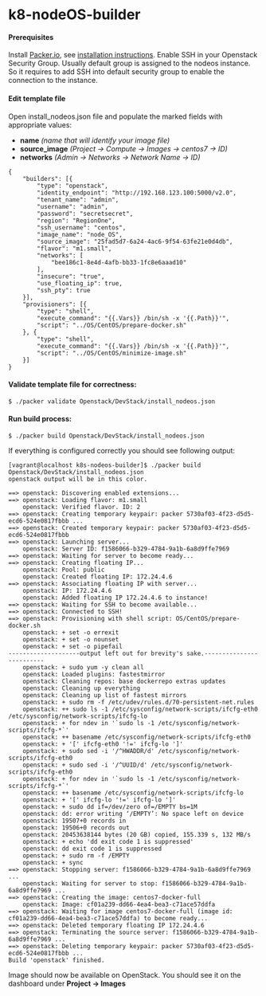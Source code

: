 k8-nodeOS-builder
==================

#### Prerequisites
Install [Packer.io](https://packer.io/downloads.html), see [installation instructions](https://packer.io/docs/installation.html).
Enable SSH in your Openstack Security Group. Usually default group is assigned to the nodeos instance. So it requires to add SSH into default security group to enable the connection to the instance. 

#### Edit template file
Open install_nodeos.json file and populate the marked fields with appropriate values:
-	**name** 					*(name that will identify your image file)*
-	**source_image** 	*(Project -> Compute -> Images -> centos7 -> ID)*
-	**networks**			*(Admin -> Networks -> Network Name -> ID)*
```
{
    "builders": [{
        "type": "openstack",
        "identity_endpoint": "http://192.168.123.100:5000/v2.0",
        "tenant_name": "admin",
        "username": "admin",
        "password": "secretsecret",
        "region": "RegionOne",
        "ssh_username": "centos",
        "image_name": "node_OS",
        "source_image": "25fad5d7-6a24-4ac6-9f54-63fe21e0d4db",
        "flavor": "m1.small",
        "networks": [
            "bee186c1-8e4d-4afb-bb33-1fc8e6aaad10"
        ],
        "insecure": "true",
        "use_floating_ip": true,
        "ssh_pty": true
    }],
    "provisioners": [{
        "type": "shell",
        "execute_command": "{{.Vars}} /bin/sh -x '{{.Path}}'",
        "script": "../OS/CentOS/prepare-docker.sh"
    }, {
        "type": "shell",
        "execute_command": "{{.Vars}} /bin/sh -x '{{.Path}}'",
        "script": "../OS/CentOS/minimize-image.sh"
    }]
}
```

#### Validate template file for correctness:
```
$ ./packer validate Openstack/DevStack/install_nodeos.json
```

#### Run build process:
```
$ ./packer build Openstack/DevStack/install_nodeos.json
```
If everything is configured correctly you should see following output:
```
[vagrant@localhost k8s-nodeos-builder]$ ./packer build Openstack/DevStack/install_nodeos.json
openstack output will be in this color.

==> openstack: Discovering enabled extensions...
==> openstack: Loading flavor: m1.small
    openstack: Verified flavor. ID: 2
==> openstack: Creating temporary keypair: packer 5730af03-4f23-d5d5-ecd6-524e0817fbbb ...
==> openstack: Created temporary keypair: packer 5730af03-4f23-d5d5-ecd6-524e0817fbbb
==> openstack: Launching server...
    openstack: Server ID: f1586066-b329-4784-9a1b-6a8d9ffe7969
==> openstack: Waiting for server to become ready...
==> openstack: Creating floating IP...
    openstack: Pool: public
    openstack: Created floating IP: 172.24.4.6
==> openstack: Associating floating IP with server...
    openstack: IP: 172.24.4.6
    openstack: Added floating IP 172.24.4.6 to instance!
==> openstack: Waiting for SSH to become available...
==> openstack: Connected to SSH!
==> openstack: Provisioning with shell script: OS/CentOS/prepare-docker.sh
    openstack: + set -o errexit
    openstack: + set -o nounset
    openstack: + set -o pipefail
--------------------output left out for brevity's sake.-------------------------
    openstack: + sudo yum -y clean all
    openstack: Loaded plugins: fastestmirror
    openstack: Cleaning repos: base dockerrepo extras updates
    openstack: Cleaning up everything
    openstack: Cleaning up list of fastest mirrors
    openstack: + sudo rm -f /etc/udev/rules.d/70-persistent-net.rules
    openstack: ++ sudo ls -1 /etc/sysconfig/network-scripts/ifcfg-eth0 /etc/sysconfig/network-scripts/ifcfg-lo
    openstack: + for ndev in '`sudo ls -1 /etc/sysconfig/network-scripts/ifcfg-*`'
    openstack: ++ basename /etc/sysconfig/network-scripts/ifcfg-eth0
    openstack: + '[' ifcfg-eth0 '!=' ifcfg-lo ']'
    openstack: + sudo sed -i '/^HWADDR/d' /etc/sysconfig/network-scripts/ifcfg-eth0
    openstack: + sudo sed -i '/^UUID/d' /etc/sysconfig/network-scripts/ifcfg-eth0
    openstack: + for ndev in '`sudo ls -1 /etc/sysconfig/network-scripts/ifcfg-*`'
    openstack: ++ basename /etc/sysconfig/network-scripts/ifcfg-lo
    openstack: + '[' ifcfg-lo '!=' ifcfg-lo ']'
    openstack: + sudo dd if=/dev/zero of=/EMPTY bs=1M
    openstack: dd: error writing ‘/EMPTY’: No space left on device
    openstack: 19507+0 records in
    openstack: 19506+0 records out
    openstack: 20453638144 bytes (20 GB) copied, 155.339 s, 132 MB/s
    openstack: + echo 'dd exit code 1 is suppressed'
    openstack: dd exit code 1 is suppressed
    openstack: + sudo rm -f /EMPTY
    openstack: + sync
==> openstack: Stopping server: f1586066-b329-4784-9a1b-6a8d9ffe7969 ...
    openstack: Waiting for server to stop: f1586066-b329-4784-9a1b-6a8d9ffe7969 ...
==> openstack: Creating the image: centos7-docker-full
    openstack: Image: cf01a239-dd66-4ea4-bea3-c71ace57ddfa
==> openstack: Waiting for image centos7-docker-full (image id: cf01a239-dd66-4ea4-bea3-c71ace57ddfa) to become ready...
==> openstack: Deleted temporary floating IP 172.24.4.6
==> openstack: Terminating the source server: f1586066-b329-4784-9a1b-6a8d9ffe7969 ...
==> openstack: Deleting temporary keypair: packer 5730af03-4f23-d5d5-ecd6-524e0817fbbb ...
Build 'openstack' finished.
```
Image should now be available on OpenStack. You should see it on the dashboard under **Project -> Images**
